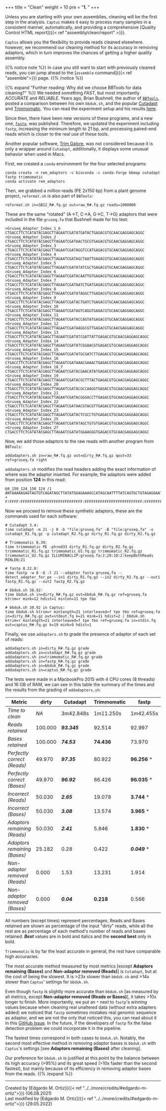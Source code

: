 +++
title = "Clean"
weight = 10
pre = "<b>1. </b>"
+++

Unless you are starting with your own assemblies, cleaning will be the first step in the analysis. `Captus` makes it easy to process many samples in a consistent manner, automatically, and providing a comprehensive [Quality Control HTML report]({{< ref "assembly/clean/report" >}}).

`Captus` allows you the flexibility to provide reads cleaned elsewhere. however, we recommend our cleaning method for its accuracy in removing adaptors, which in turn improves the chances of getting a higher quality assembly. 

{{% notice note %}}
In case you still want to start with previously cleaned reads, you can jump ahead to the [`assemble` command]({{< ref "assemble">}}) page.
{{% /notice %}}

{{% expand "Further reading: Why did we choose BBTools for data cleaning?" %}}
We needed something *FAST*, but most importantly *ACCURATE* and *RELIABLE*. Years ago, Brian Bushnell, the author of [`BBTools`](https://jgi.doe.gov/data-and-tools/bbtools), posted a comparison between his own `bbduk.sh`, and the popular [Cutadapt](https://cutadapt.readthedocs.io/en/stable/) and [Trimmomatic](http://www.usadellab.org/cms/?page=trimmomatic). You can read the experiment setup and his results [here](http://seqanswers.com/forums/showpost.php?p=138702&postcount=2).  

Since then, there have been new versions of these programs, and a new one, [`fastp`](https://github.com/OpenGene/fastp), was published. Therefore, we updated the experiment including `fastp`, increasing the minimum length to 21 bp, and processing paired-end reads which is closer to the real use of these tools.  

Another popular software, [Trim Galore](https://www.bioinformatics.babraham.ac.uk/projects/trim_galore/), was not considered because it is only a wrapper around `Cutadapt`, additionally, it displays some unusual behavior when used in Macs.

First, we created a `conda` environment for the four selected programs:
```console
conda create -n rem_adaptors -c bioconda -c conda-forge bbmap cutadapt fastp trimmomatic
conda activate rem_adaptors
```

Then, we grabbed a million reads (PE 2x150 bp) from a plant genome project, `reformat.sh` is also part of `BBTools`:
```console
reformat.sh in=SB12_R#.fq.gz out=raw_R#.fq.gz reads=1000000
```

These are the same "rotated" (A->T, C->A, G->C, T->G) adaptors that were included in the file `gruseq.fa` that Bushnell made for his test:
```text
>Gruseq_Adapter_Index_1_6
CTGACCTTCTCATATACGAGCTTAGAATCGATATGATACTGAGACGTGCAACGAGGAGCAGGC
>Gruseq_Adapter_Index_2
CTGACCTTCTCATATACGAGCTTAGAATCGATAACTGCGTGAGACGTGCAACGAGGAGCAGGC
>Gruseq_Adapter_Index_3
CTGACCTTCTCATATACGAGCTTAGAATCGATAGGTCCATGAGACGTGCAACGAGGAGCAGGC
>Gruseq_Adapter_Index_4
CTGACCTTCTCATATACGAGCTTAGAATCGATAGCTAATTGAGACGTGCAACGAGGAGCAGGC
>Gruseq_Adapter_Index_5
CTGACCTTCTCATATACGAGCTTAGAATCGATATATCGCTGAGACGTGCAACGAGGAGCAGGC
>Gruseq_Adapter_Index_6
CTGACCTTCTCATATACGAGCTTAGAATCGATACAATTGTGAGACGTGCAACGAGGAGCAGGC
>Gruseq_Adapter_Index_7
CTGACCTTCTCATATACGAGCTTAGAATCGATAATCTGATGAGACGTGCAACGAGGAGCAGGC
>Gruseq_Adapter_Index_8
CTGACCTTCTCATATACGAGCTTAGAATCGATATAGGCTTGAGACGTGCAACGAGGAGCAGGC
>Gruseq_Adapter_Index_9
CTGACCTTCTCATATACGAGCTTAGAATCGATACTGATCTGAGACGTGCAACGAGGAGCAGGC
>Gruseq_Adapter_Index_10
CTGACCTTCTCATATACGAGCTTAGAATCGATAGTCAGGTGAGACGTGCAACGAGGAGCAGGC
>Gruseq_Adapter_Index_11
CTGACCTTCTCATATACGAGCTTAGAATCGATACCAGTATGAGACGTGCAACGAGGAGCAGGC
>Gruseq_Adapter_Index_12
CTGACCTTCTCATATACGAGCTTAGAATCGATAAGGCGTTGAGACGTGCAACGAGGAGCAGGC
>Gruseq_Adapter_Index_13
CTGACCTTCTCATATACGAGCTTAGAATCGATATCGATTATTGAGACGTGCAACGAGGAGCAGGC
>Gruseq_Adapter_Index_14
CTGACCTTCTCATATACGAGCTTAGAATCGATATCGGAACGTGAGACGTGCAACGAGGAGCAGGC
>Gruseq_Adapter_Index_15
CTGACCTTCTCATATACGAGCTTAGAATCGATATGCGATCTTGAGACGTGCAACGAGGAGCAGGC
>Gruseq_Adapter_Index_16
CTGACCTTCTCATATACGAGCTTAGAATCGATAAACGAAACTGAGACGTGCAACGAGGAGCAGGC
>Gruseq_Adapter_Index_18_7
CTGACCTTCTCATATACGAGCTTAGAATCGATACGAACATATGAGACGTGCAACGAGGAGCAGGC
>Gruseq_Adapter_Index_19
CTGACCTTCTCATATACGAGCTTAGAATCGATACGCTTTACTGAGACGTGCAACGAGGAGCAGGC
>Gruseq_Adapter_Index_20
CTGACCTTCTCATATACGAGCTTAGAATCGATACGCCAAGGTGAGACGTGCAACGAGGAGCAGGC
>Gruseq_Adapter_Index_21
CTGACCTTCTCATATACGAGCTTAGAATCGATACGGGACCTTGAGACGTGCAACGAGGAGCAGGC
>Gruseq_Adapter_Index_22
CTGACCTTCTCATATACGAGCTTAGAATCGATAACGTACGTTGAGACGTGCAACGAGGAGCAGGC
>Gruseq_Adapter_Index_23
CTGACCTTCTCATATACGAGCTTAGAATCGATACTCGCCTGTGAGACGTGCAACGAGGAGCAGGC
>Gruseq_Adapter_Index_25
CTGACCTTCTCATATACGAGCTTAGAATCGATATAGCTGTGTGAGACGTGCAACGAGGAGCAGGC
>Gruseq_Adapter_Index_27
CTGACCTTCTCATATACGAGCTTAGAATCGATATGGAAGGGTGAGACGTGCAACGAGGAGCAGGC
```

Now, we add those adaptors to the raw reads with another program from `BBTools`:
```console
addadapters.sh in=raw_R#.fq.gz out=dirty_R#.fq.gz qout=33 ref=gruseq.fa right
```

`addadapters.sh` modifies the read headers adding the exact information of where was the adaptor inserted. For example, the adaptors were added from position **124** in this read:
```console
@4_150_124_150_124 /1
ANTAAAAAGAGTAGTGTCAGATAGCTTATATGGAGAAAGCCATAGCAATTTTATCAGTGCTGTAGAGGAATTAAAAATAGAATATGCAGTGGGAATCTGGAGCAATCATGGGGTCTGGCTTCCACTGACCTTCTCATATACGAGCTTAGA
+
F!FFFF:FFFFFFFFFFFFFFFFFFFFFFFFFFFF:FFFFFFFFFFFFFFFFFFFFFFFFFF:FFFFFFFFFFFFFFFFFFFFFFFFFFFFFFFFFFFFFFFFFFFFFFFFFFFFFFFFFFFFFFFFFFFFFF,FF:F:FFFFFFFFFFF
```

Now we proceed to remove these synthetic adaptors, these are the commands used for each software:
```console
# Cutadapt 3.4:
time cutadapt -m 21 -j 0 -b "file:gruseq.fa" -B "file:gruseq.fa" -o cutadapt_R1.fq.gz -p cutadapt_R2.fq.gz dirty_R1.fq.gz dirty_R2.fq.gz

# Trimmomatic 0.39:
time trimmomatic PE -phred33 dirty_R1.fq.gz dirty_R2.fq.gz trimmomatic_R1.fq.gz trimmomatic_U1.fq.gz trimmomatic_R2.fq.gz trimmomatic_U2.fq.gz ILLUMINACLIP:gruseq.fa:2:28:10:2:keepBothReads MINLEN:21

# fastp 0.22.0:
time fastp -w 8 -Q -l 21 --adapter_fasta gruseq.fa --detect_adapter_for_pe --in1 dirty_R1.fq.gz --in2 dirty_R2.fq.gz --out1 fastp_R1.fq.gz --out2 fastp_R2.fq.gz

# bbduk.sh 38.92:
time bbduk.sh in=dirty_R#.fq.gz out=bbduk_R#.fq.gz ref=gruseq.fa ktrim=r mink=12 hdist=1 minlen=21 tpe tbo

# bbduk.sh 38.92 in Captus:
time bbduk.sh ktrim=r minlength=21 interleaved=f tpe tbo ref=gruseq.fa in=dirty_R#.fq.gz out=stdout.fq k=21 mink=11 hdist=2 | bbduk.sh ktrim=r minlength=21 interleaved=f tpe tbo ref=gruseq.fa in=stdin.fq out=captus_R#.fq.gz k=19 mink=9 hdist=1
```

Finally, we use `addapters.sh` to grade the presence of adaptor of each set of reads:
```console
addadapters.sh in=dirty_R#.fq.gz grade
addadapters.sh in=cutadapt_R#.fq.gz grade
addadapters.sh in=trimmomatic_R#.fq.gz grade
addadapters.sh in=fastp_R#.fq.gz grade
addadapters.sh in=bbduk_R#.fq.gz grade
addadapters.sh in=captus_R#.fq.gz grade
```

The tests were made in a MacbookPro 2015 with 4 CPU cores (8 threads) and 16 GB of RAM, we can see in this table the summary of the times and the results from the grading of `addadapters.sh`:

|Metric                       |dirty  |Cutadapt    |Trimmomatic|fastp        |bbduk         |Captus       |
|-----------------------------|-------|------------|-----------|-------------|--------------|-------------|
|*Time to clean*              |*NA*   |3m42.848s   |1m11.250s  |1m42.455s    |_**0m9.574s**_|**0m15.249s**|
|*Reads retained*             |100.000|_**93.345**_|92.514     |92.997       |**93.002**    |92.994       |
|*Bases retained*             |100.000|_**74.53**_ |**74.436** |73.970       |74.268        |74.186       |
|*Perfectly correct (Reads)*  |49.970 |_**97.35**_ |80.922     |**96.256** * |94.849        |95.784       |
|*Perfectly correct (Bases)*  |49.970 |_**96.92**_ |86.426     |**96.035** * |93.900        |95.099       |
|*Incorrect (Reads)*          |50.030 |_**2.65**_  |19.078     |**3.744** *  |5.151         |4.216        |
|*Incorrect (Bases)*          |50.030 |_**3.08**_  |13.574     |**3.965** *  |6.100         |4.901        |
|*Adaptors remaining (Reads)* |50.030 |_**2.41**_  |5.846      |**1.830** *  |3.866         |2.798        |
|*Adaptors remaining (Bases)* |25.182 |0.28        |0.422      |_**0.049**_ *|0.193         |**0.105**    |
|*Non-adaptor removed (Reads)*|0.000  |1.53        |13.231     |1.914        |_**1.285**_   |**1.418**    |
|*Non-adaptor removed (Bases)*|0.000  |_**0.04**_  |**0.218**  |0.566        |0.308         |0.325        |

All numbers (except times) represent percentages, Reads and Bases retained are shown as percentage of the input "dirty" reads, while all the rest are as percentage of each method's number of reads and bases retained. _**Best**_ values are in bold and italics and the **second best** only in bold.

`Trimmomatic` is by far the least accurate in general, the rest have comparable high accuracies.

The most accurate method measured by most metrics [except **Adaptors remaining (Bases)** and **Non-adaptor removed (Reads)**] is `Cutadapt`, but at the cost of being the slowest. It is >23x slower than `bbduk.sh` and >14x slower than `Captus`' settings for `bbduk.sh`.

Even though `fastp` is slightly more accurate than `bbduk.sh` [as measured by all metrics, except **Non-adaptor removed (Reads or Bases)**], it takes >10x longer to finish. More importantly, we put an `*` next to `fastp`'s winning values because when cleaning real unaltered data (without extra adapters added) we noticed that `fastp` sometimes mistakes real genomic sequence as adaptor, and we are not the only that noticed this, you can read about it in this [GitHub Issue](https://github.com/OpenGene/fastp/issues/160). In the future, if the developers of `fastp` fix the false detection problem we could incorporate it in the pipeline.

The fastest times correspond in both cases to `bbduk.sh`. Notably, the second most effective method in removing adaptor bases is `bbduk.sh` with `Captus`'s settings [see **Adaptors remaining (Bases)** after cleaning].  

Our preference for `bbduk.sh` is justified at this point by the balance between its high accuracy (>95%) and its great speed (>10x faster than the second fastest), but mainly because of its efficiency in removing adaptor bases from the reads. 
{{% /expand %}}

___
Created by [Edgardo M. Ortiz]({{< ref "../../more/credits/#edgardo-m-ortiz">}}) (06.08.2021)  
Last modified by [Edgardo M. Ortiz]({{< ref "../../more/credits/#edgardo-m-ortiz">}}) (29.05.2022)